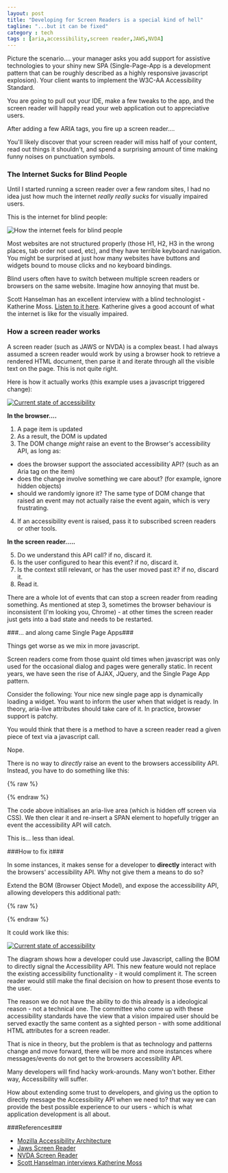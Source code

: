 ```yaml
---
layout: post
title: "Developing for Screen Readers is a special kind of hell"
tagline: "...but it can be fixed"
category : tech
tags : [aria,accessibility,screen reader,JAWS,NVDA]
---
```


Picture the scenario.... your manager asks you add support for assistive technologies to your shiny new SPA (Single-Page-App is a development pattern that can be roughly described as a highly responsive javascript explosion). Your client wants to implement the W3C-AA Accessibility Standard.

You are going to pull out your IDE, make a few tweaks to the app, and the screen reader will happily read your web application out to appreciative users.

After adding a few ARIA tags, you fire up a screen reader....

<!--more-->

You'll likely discover that your screen reader will miss half of your content, read out things it shouldn't, and spend a surprising amount of time making funny noises on punctuation symbols.

### The Internet Sucks for Blind People ###

Until I started running a screen reader over a few random sites, I had no idea just how much the internet *really really sucks* for visually impaired users.

This is the internet for blind people:

<div class="post-image">
<img src="{{ site.url }}/assets/images/assistive-technology.jpg" alt="How the internet feels for blind people" />
</div>

Most websites are not structured properly (those H1, H2, H3 in the wrong places, tab order not used, etc), and they have terrible keyboard navigation. You might be surprised at just how many websites have buttons and widgets bound to mouse clicks and no keyboard bindings.

Blind users often have to switch between multiple screen readers or browsers on the same website. Imagine how annoying that must be.

Scott Hanselman has an excellent interview with a blind technologist - Katherine Moss. <a href="http://hanselminutes.com/413/im-a-blind-software-technician-ask-me-anything-with-katherine-moss">Listen to it here</a>. Katherine gives a good account of what the internet is like for the visually impaired.

### How a screen reader works ###

A screen reader (such as JAWS or NVDA) is a complex beast. I had always assumed a screen reader would work by using a browser hook to retrieve a rendered HTML document, then parse it and iterate through all the visible text on the page. This is not quite right.

Here is how it actually works (this example uses a javascript triggered change):

<div class="post-image">
<a class="fancybox" href="{{ site.url }}/assets/images/accessibility_current.png"><img class="img-responsive img-thumbnail" src="{{ site.url }}/assets/images/accessibility_current.png" alt="Current state of accessibility" /></a><br />
</div>

**In the browser....**

1. A page item is updated
2. As a result, the DOM is updated
3. The DOM change *might* raise an event to the Browser's accessibility API, as long as: 
- does the browser support the associated accessibility API? (such as an Aria tag on the item)
- does the change involve something we care about? (for example, ignore hidden objects)
- should we randomly ignore it? The same type of DOM change that raised an event may not actually raise the event again, which is very frustrating.
4. If an accessibility event is raised, pass it to subscribed screen readers or other tools.

**In the screen reader.....**

5. Do we understand this API call? if no, discard it.
6. Is the user configured to hear this event? if no, discard it.
7. Is the context still relevant, or has the user moved past it? if no, discard it.
8. Read it.

There are a whole lot of events that can stop a screen reader from reading something. As mentioned at step 3, sometimes the browser behaviour is inconsistent (I'm looking you, Chrome) - at other times the screen reader just gets into a bad state and needs to be restarted.

###... and along came Single Page Apps###

Things get worse as we mix in more javascript.

Screen readers come from those quaint old times when javascript was only used for the occasional dialog and pages were generally static. In recent years, we have seen the rise of AJAX, JQuery, and the Single Page App pattern. 

Consider the following: Your nice new single page app is dynamically loading a widget. You want to inform the user when that widget is ready. In theory, aria-live attributes should take care of it. In practice, browser support is patchy.

You would think that there is a method to have a screen reader read a given piece of text via a javascript call.

Nope.

There is no way to *directly* raise an event to the browsers accessibility API. Instead, you have to do something like this:

{% raw %}
<script type="syntaxhighlighter" class="brush:css"><![CDATA[
//screen reader only, hide from everyone else
    .sr-only {
    position: absolute;
    width: 1px;
    height: 1px;
    padding: 0;
    margin: -1px;
    overflow: hidden;
    clip: rect(0,0,0,0);
    border: 0;
}
]]></script>

<script type="syntaxhighlighter" class="brush:javascript"><![CDATA[
<div class="sr-only" id="screen-reader-text">
 <span role='alert' aria-live='assertive'>Accessibility Helper</span>
</div>

&lt;script&gt;
function readMessage(msg)
{
    $('#screen-reader-text').empty();
    $('#screen-reader-text').append("<span role='alert'>" + msg + "</a>");
    &lt;/script&gt;
}

readMessage("Something happened");
readMessage("Something else happened");
&lt;/script&gt;
]]></script>
{% endraw %}

The code above initialises an aria-live area (which is hidden off screen via CSS). We then clear it and re-insert a SPAN element to hopefully trigger an event the accessibility API will catch.

This is... less than ideal.

###How to fix it###

In some instances, it makes sense for a developer to **directly** interact with the browsers' accessibility API. Why not give them a means to do so?

Extend the BOM (Browser Object Model), and expose the accessibility API, allowing developers this additional path:

{% raw %}
<script type="syntaxhighlighter" class="brush:javascript"><![CDATA[
    // don't actually try this, because it won't work
    browser.accessibility.readtext("Your phone number has been updated");
]]></script>
{% endraw %}

It could work like this:

<div class="post-image">
<a class="fancybox" href="{{ site.url }}/assets/images/accessibility_better.png"><img class="img-responsive img-thumbnail" src="{{ site.url }}/assets/images/accessibility_better.png" alt="Current state of accessibility" /></a><br />
</div>

The diagram shows how a developer could use Javascript, calling the BOM to directly signal the Accessibility API. This new feature would not replace the existing accessibility functionality - it would compliment it. The screen reader would still make the final decision on how to present those events to the user.

The reason we do not have the ability to do this already is a ideological reason - not a technical one. The committee who come up with these accessibility standards have the view that a vision impaired user should be served exactly the same content as a sighted person - with some additional HTML attributes for a screen reader.

That is nice in theory, but the problem is that as technology and patterns change and move forward, there will be more and more instances where messages/events do not get to the browsers accessibility API.

Many developers will find hacky work-arounds. Many won't bother. Either way, Accessibility will suffer.

How about extending some trust to developers, and giving us the option to directly message the Accessibility API when we need to? that way we can provide the best possible experience to our users - which is what application development is all about. 

###References###
* [Mozilla Accessibility Architecture](https://developer.mozilla.org/en-US/docs/Mozilla/Accessibility/Accessibility_architecture)
* [Jaws Screen Reader](http://www.freedomscientific.com/products/fs/jaws-product-page.asp)
* [NVDA Screen Reader](http://www.nvaccess.org/)
* [Scott Hanselman interviews Katherine Moss](http://hanselminutes.com/413/im-a-blind-software-technician-ask-me-anything-with-katherine-moss)
